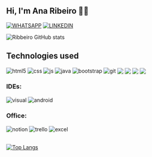 ## Hi, I'm Ana Ribeiro 👩‍💻



[![WHATSAPP](https://img.shields.io/badge/WhatsApp-25D366?style=for-the-badge&logo=whatsapp&logoColor=white)](https://wa.me/5538998721992)
[![LINKEDIN](https://img.shields.io/badge/LinkedIn-0077B5?style=for-the-badge&logo=linkedin&logoColor=white)](https://br.linkedin.com/in/ribbeiroana)

![Ribbeiro GitHub stats](https://github-readme-stats.vercel.app/api?username=ribbeiroana&show_icons=true&theme=dark)

## Technologies used

<div style="display: inline_block">
  <img align="center" alt="html5" src="https://img.shields.io/badge/HTML5-E34F26?style=for-the-badge&logo=html5&logoColor=white" />
  <img align="center" alt="css" src="https://img.shields.io/badge/CSS3-1572B6?style=for-the-badge&logo=css3&logoColor=white" />
  <img align="center" alt="js" src="https://img.shields.io/badge/JavaScript-F7DF1E?style=for-the-badge&logo=javascript&logoColor=black" />
  <img align="center" alt="java" src="https://img.shields.io/badge/Java-ED8B00?style=for-the-badge&logo=openjdk&logoColor=white" />
  <img align="center" alt="bootstrap" src="https://img.shields.io/badge/Bootstrap-563D7C?style=for-the-badge&logo=bootstrap&logoColor=white" />
   <img align="center" alt="git" src="https://img.shields.io/badge/GIT-E44C30?style=for-the-badge&logo=git&logoColor=white"/>
   <img align="center" src="https://img.shields.io/badge/Figma-F24E1E?style=for-the-badge&logo=figma&logoColor=white"/>
   <img align="center" src="https://img.shields.io/badge/gimp-5C5543?style=for-the-badge&logo=gimp&logoColor=white"/>
   <img align="center" src="https://img.shields.io/badge/Node.js-43853D?style=for-the-badge&logo=node.js&logoColor=white"/>
   <img align="center" src="https://img.shields.io/badge/MongoDB-4EA94B?style=for-the-badge&logo=mongodb&logoColor=white"/>

</div>

### IDEs:
<div style="display: inline_block">
  <img align="center" alt="visual" src="https://img.shields.io/badge/Visual_Studio_Code-0078D4?style=for-the-badge&logo=visual%20studio%20code&logoColor=white" />
  <img align="center" alt="android" src="https://img.shields.io/badge/Android_Studio-3DDC84?style=for-the-badge&logo=android-studio&logoColor=white"/>
</div>

### Office:
<div style="display: inline_block">
  <img align="center" alt="notion" src="https://img.shields.io/badge/Notion-000000?style=for-the-badge&logo=notion&logoColor=white"/>
  <img align="center" alt="trello" src="https://img.shields.io/badge/Trello-0052CC?style=for-the-badge&logo=trello&logoColor=white"/>
  <img align="center" alt="excel" src="https://img.shields.io/badge/Microsoft_Excel-217346?style=for-the-badge&logo=microsoft-excel&logoColor=white"/>
</div><br/>

[![Top Langs](https://github-readme-stats.vercel.app/api/top-langs/?username=ribbeiroana&layout=donut)](https://github.com/ribbeiroana/github-readme-stats)
